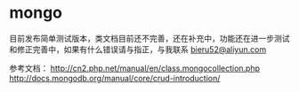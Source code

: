 mongo
=====

目前发布简单测试版本，类文档目前还不完善，还在补充中，功能还在进一步测试和修正完善中，如果有什么错误请与指正，与我联系  bieru52@aliyun.com

参考文档：
http://cn2.php.net/manual/en/class.mongocollection.php
http://docs.mongodb.org/manual/core/crud-introduction/
